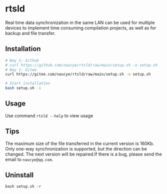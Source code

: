 # rtsld
Real time data synchronization in the same LAN can be used for multiple devices to implement time consuming compilation projects, as well as for backup and file transfer.

## Installation

``` bash
# Way 1: Github 
# curl https://github.com/naucye/rtsld/raw/main/setup.sh -o setup.sh
# Way 1: Gitee
curl https://gitee.com/naucye/rtsld/raw/main/setup.sh -o setup.sh

# Start installation
bash setup.sh -i
```

## Usage
Use command `rtsld --help` to view usage

## Tips
The maximum size of the file transferred in the current version is 160Kb. Only one-way synchronization is supported, but the direction can be changed. The next version will be repaired.If there is a bug, please send the email to `naucye@qq.com`.

## Uninstall
```
bash setup.sh -r
```